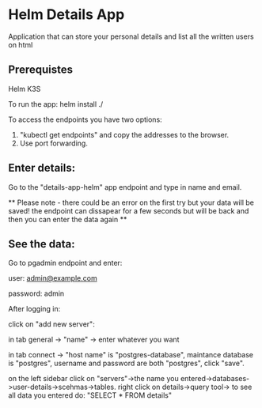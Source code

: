 # Helm Details App
Application that can store your personal details and list all the written users on html

## Prerequistes
Helm
K3S

To run the app:
helm install <choose a name> ./<folder with Chart.yaml>

To access the endpoints you have two options:
1. "kubectl get endpoints" and copy the addresses to the browser.
2. Use port forwarding.

## Enter details:

Go to the "details-app-helm" app endpoint and type in name and email.

** Please note - there could be an error on the first try but your data will be saved! the endpoint can dissapear for a few seconds but will be back and then you can enter the data again **

## See the data:
Go to pgadmin endpoint and enter:

user: admin@example.com

password: admin

After logging in:

click on "add new server":

in tab general -> "name" -> enter whatever you want

in tab connect -> "host name" is "postgres-database", maintance database is "postgres", username and password are both "postgres", click "save".

on the left sidebar click on "servers"->the name you entered->databases->user-details->scehmas->tables. right click on details->query tool-> to see all data you entered do: "SELECT * FROM details"


